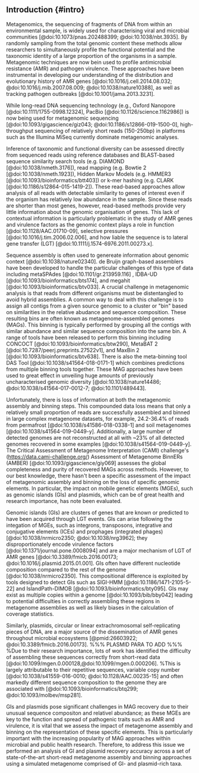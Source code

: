 ## Introduction {#intro}

Metagenomics, the sequencing of fragments of DNA from within an environmental sample, is widely used for characterising viral and microbial communities [@doi:10.1073/pnas.202488399; @doi:10.1038/nbt.3935]. 
By randomly sampling from the total genomic content these methods allow researchers to simultaneously profile the functional potential and the taxonomic identity of a large proportion of the organisms in a sample. 
Metagenomic techniques are now bein used to profile antimicrobial resistance (AMR) and pathogen virulence. 
These approaches have been instrumental in developing our understanding of the distribution and evolutionary history of AMR genes [@doi:10.1016/j.cell.2014.08.032; @doi:10.1016/j.mib.2007.08.009; @doi:10.1038/nature10388], as well as tracking pathogen outbreaks [@doi:10.1001/jama.2013.3231].

While long-read DNA sequencing technology (e.g., Oxford Nanopore [@doi:10.1111/1755-0998.12324], PacBio [@doi:10.1126/science.1162986]) is now being used for metagenomic sequencing [@doi:10.1093/gigascience/giz043; @doi:10.1186/s12866-019-1500-0],  high-throughput sequencing of relatively short reads (150-250bp) in platforms such as the Illumina MiSeq currently dominate metagenomic analyses.

Inference of taxonomic and functional diversity can be assessed directly from sequenced reads using reference databases and BLAST-based sequence similarity search tools (e.g. DIAMOND [@doi:10.1038/nmeth.3176]), read mapping (e.g. Bowtie 2 [@doi:10.1038/nmeth.1923]), Hidden Markov Models (e.g. HMMER3 [@doi:10.1093/bioinformatics/btt403]) or k-mer hashing (e.g. CLARK [@doi:10.1186/s12864-015-1419-2]). 
These read-based approaches allow analysis of all reads with detectable similarity to genes of interest even if the organism has relatively low abundance in the sample.
Since these reads are shorter than most genes, however, read-based methods provide very little information about the genomic organisation of genes.
This lack of contextual information is particularly problematic in the study of AMR genes and virulence factors as the genomic context plays a role in function [@doi:10.1128/AAC.01710-09], selective pressures [@doi:10.1016/j.tim.2006.02.006], and how liable the sequence is to lateral gene transfer (LGT) [@doi:10.1111/j.1574-6976.2011.00273.x].

Sequence assembly is often used to genereate information about genomic context [@doi:10.1038/nature02340]. 
de Bruijn graph-based assemblers have been developed to handle the particular challenges of this type of data including metaSPAdes [@doi:10.1101/gr.213959.116] , IDBA-UD [@doi:10.1093/bioinformatics/bts174], and megahit [@doi:10.1093/bioinformatics/btv033].
A crucial challenge in metagenomic analysis is that reads from different origanisms must be distentangled to avoid hybrid assemblies.
A common way to deal with this challenge is to assign all contigs from a given source genomic to a cluster or "bin" based on similarities in the relative abudance and sequence composition.
These resulting bins are often known as metagenome-assembled genomes (MAGs). 
This binning is typically performed by grouping all the contigs with similar abundance and similar sequence composition into the same bin. 
A range of tools have been released to perform this binning including CONCOCT [@doi:10.1093/bioinformatics/btw290], MetaBAT 2 [@doi:10.7287/peerj.preprints.27522v1], and MaxBin 2 [@doi:10.1093/bioinformatics/btv638]. 
There is also the meta-binning tool DAS Tool [@doi:10.1038/s41564-018-0171-1] which combines predictions from multiple binning tools together. 
These MAG approaches have been used to great effect in unveiling huge amounts of previously uncharacterised genomic diversity [@doi:10.1038/nature14486; @doi:10.1038/s41564-017-0012-7; @doi:10.1101/489443].

Unfortunately, there is loss of information at both the metagenomic assembly and binning steps.
This compounded data loss means that only a relatively small proportion of reads are successfully assembled and binned in large complex metagenome datasets, for example, 24.2-36.4% of reads from permafrost [@doi:10.1038/s41586-018-0338-1] and soil metagenomes [@doi:10.1038/s41564-019-0449-y]. 
Additionally, a large number of detected genomes are not reconstructed at all with ~23% of all detected genomes recovered in some examples [@doi:10.1038/s41564-019-0449-y]. 
The Critical Assessment of Metagenome Interpretation (CAMI) challenge's (https://data.cami-challenge.org/) Assessment of Metagenome BinnERs (AMBER) [@doi:10.1093/gigascience/giy069] assesses the global completeness and purity of recovered MAGs across methods.
However, to our best knowledge, there hasn't been a specific assessment of the impact of metagenomic assembly and binning on the loss of specific genomic elements.
In particular, the impact on mobile genetic elements (MGEs), such as genomic islands (GIs) and plasmids, which can be of great health and research importance, has note been evaluated.

Genomic islands (GIs) are clusters of genes that are known or predicted to have been acquired through LGT events. 
GIs can arise following the integation of MGEs, such as integrons, transposons, integrative and conjugative elements (ICEs) and prophages (integrated phages) [@doi:10.1038/nrmicro2350; @doi:10.1038/nrg3962]; they disproportionately encode virulence factors [@doi:10.1371/journal.pone.0008094] and are a major mechanism of LGT of AMR genes [@doi:10.3389/fmicb.2016.00173; @doi:10.1016/j.plasmid.2015.01.001]. 
GIs often have different nucleotide composition compared to the rest of the genome [@doi:10.1038/nrmicro2350].
This compositional difference is exploited by tools designed to detect GIs such as SIGI-HMM [@doi:10.1186/1471-2105-5-22] and IslandPath-DIMOB [@doi:10.1093/bioinformatics/bty095]. 
GIs may exist as multiple copies within a genome [@doi:10.1093/bib/bby042] leading to potential difficulties in correctly assembling these regions in metagenome assemblies as well as likely biases in the calculation of coverage statistics. 

Similarly, plasmids, circular or linear extrachromosomal self-replicating pieces of DNA, are a major source of the dissemination of AMR genes throughout microbial ecosystems [@pmid:26603922; @doi:10.3389/fmicb.2016.00173]. 
%%% PLASMID PARA TO ADD %%%
%Due to their research importance, lots of work has identified the difficulty of assembling these sequences correctly from short-read data [@doi:10.1099/mgen.0.000128,@doi:10.1099/mgen.0.000206].
%This is largely attributable to their repetitive sequences, variable copy number [@doi:10.1038/s41559-016-0010; @doi:10.1128/AAC.00235-15] and often markedly different sequence composition to the genome they are associated with [@doi:10.1093/bioinformatics/btq299; @doi:10.1093/molbev/msp281]. 

GIs and plasmids pose significant challenges in MAG recovery due to their unusual sequence compositon and relativel abundance; as these MGEs are key to the function and spread of pathogenic traits such as AMR and virulence, it is vital that we assess the impact of metagenome assembly and binning on the representation of these specific elements. 
This is particularly important with the increasing popularity of MAG approaches within microbial and public health research. 
Therefore, to address this issue we performed an analysis of GI and plasmid recovery accuracy across a set of state-of-the-art short-read metagenome assembly and binning approaches using a simulated metagenome comprised of GI- and plasmid-rich taxa.
